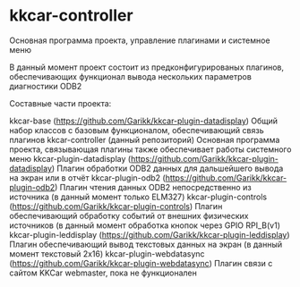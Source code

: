 # kkcar-controller

Основная программа проекта, управление плагинами и системное меню

В данный момент проект состоит из предконфигурированых плагинов, обеспечивающих функционал вывода нескольких параметров диагностики ODB2 

Составные части проекта:

kkcar-base (https://github.com/Garikk/kkcar-plugin-datadisplay)
  Общий набор классов с базовым функционалом, обеспечивающий связь плагинов
kkcar-controller (данный репозиторий)
  Основная программа проекта, связывающая плагины также обеспечивает работы системного меню
kkcar-plugin-datadisplay (https://github.com/Garikk/kkcar-plugin-datadisplay)
  Плагин обработки ODB2 данных для дальшейшего вывода на экран или в отчёт
kkcar-plugin-odb2 (https://github.com/Garikk/kkcar-plugin-odb2)
  Плагин чтения данных ODB2 непосредственно из источника (в данный момент только ELM327)
kkcar-plugin-controls (https://github.com/Garikk/kkcar-plugin-controls)
  Плагин обеспечивающий обработку событий от внешних физических источников (в данный момент обработка кнопок через GPIO RPI_B(v1)
kkcar-plugin-leddisplay (https://github.com/Garikk/kkcar-plugin-leddisplay)
  Плагин обеспечивающий вывод текстовых данных на экран (в данный момент текстовый 2x16)
kkcar-plugin-webdatasync (https://github.com/Garikk/kkcar-plugin-webdatasync)
  Плагин связи с сайтом KKCar webmaster, пока не функционален

